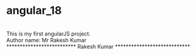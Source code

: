 # angular_18
<br>
This is my first angularJS project.
<br>
Author name: Mr Rakesh Kumar
<br>
************************** Rakesh Kumar ****************************
